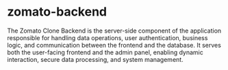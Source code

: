 # zomato-backend
The Zomato Clone Backend is the server-side component of the application responsible for handling data operations, user authentication, business logic, and communication between the frontend and the database. It serves both the user-facing frontend and the admin panel, enabling dynamic interaction, secure data processing, and system management.
